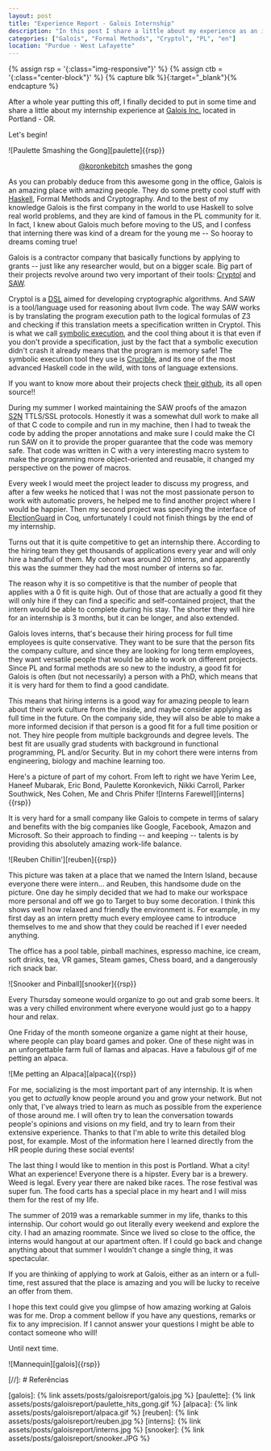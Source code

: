```yaml
---
layout: post
title: "Experience Report - Galois Internship"
description: "In this post I share a little about my experience as an intern at Galois"
categories: ["Galois", "Formal Methods", "Cryptol", "PL", "en"]
location: "Purdue - West Lafayette"
---
```


{% assign rsp = '{:class="img-responsive"}' %}
{% assign ctb = '{:class="center-block"}'   %}
{% capture blk %}{:target="_blank"}{% endcapture %}

After a whole year putting this off, I finally decided to put in some time
and share a little about my internship experience at [Galois
Inc.](https://galois.com/) located in Portland - OR.

Let's begin!

![Paulette Smashing the Gong][paulette]{{rsp}}
<p style="text-align: center;">
<a href="https://twitter.com/koronkebitch">@koronkebitch</a> smashes the gong
</p>

As you can probably deduce from this awesome gong in the office, Galois
is an amazing place with amazing people.
They do some pretty cool stuff with [Haskell](https://www.haskell.org/), Formal
Methods and Cryptography. And to the best of my knowledge Galois is the first
company in the world to use Haskell to solve real world problems, and they
are kind of famous in the PL community for it. In fact, I knew about Galois much
before moving to the US, and I confess that interning there was kind of a dream
for the young me -- So hooray to dreams coming true!

<!-- I have heard about -->
<!-- them, and one of the big reasons I decided to do a PhD in the US was for this -->
<!-- open possibility of maybe landing in an internship using PL in the industry, -->
<!-- impacting the world very directly. -->

Galois is a contractor company that basically functions by applying to grants --
just like any researcher would, but on a bigger scale. Big part of their projects
revolve around two very important of their tools:
[Cryptol](https://cryptol.net/) and [SAW](https://saw.galois.com/). 

Cryptol is a
[DSL](https://en.wikipedia.org/wiki/Domain-specific_language) aimed for
developing cryptographic algorithms. And SAW is a tool/language used for
reasoning about llvm code. The way SAW works is by translating the program
execution path to the logical formulas of Z3 and checking if this translation
meets a specification written in Cryptol. This is what we call [symbolic
execution](https://en.wikipedia.org/wiki/Symbolic_execution), and the cool thing
about it is that even if you don't provide a specification, just by the fact
that a symbolic execution didn't crash it already means that the program is
memory safe! The symbolic execution tool they use is
[Crucible](https://github.com/GaloisInc/crucible), and its one of the most
advanced Haskell code in the wild, with tons of language extensions.

If you want to know more about their projects check [their
github](https://github.com/GaloisInc/), its all open source!!

During my summer I worked maintaining the SAW proofs of the amazon [S2N](https://github.com/awslabs/s2n)
TTLS/SSL protocols. Honestly it was a somewhat dull work to make all of that C
code to compile and run in my machine, then I had to tweak the code by adding
the proper annotations and make sure I could make the CI run SAW on it to provide
the proper guarantee that the code was memory safe. That code was written in C
with a very interesting macro system to make the programming more
object-oriented and reusable, it changed my perspective on the power of macros.

Every week I would meet the project leader to discuss my progress, and
after a few weeks he noticed that I was not the most passionate person to work with
automatic provers, he helped me to find another project where I would be
happier. Then my second project was specifying the interface of
[ElectionGuard](https://freeandfair.us/electionguard/) in Coq, unfortunately I
could not finish things by the end of my internship.

Turns out that it is quite competitive to get an internship there. According to
the hiring team they get thousands of applications every year and will only hire
a handful of them. My cohort was around 20 interns, and apparently this was the
summer they had the most number of interns so far.

The reason why it is so competitive is that the number of people that applies
with a 0 fit is quite high. Out of those that are actually a good fit they will
only hire if they can find a specific and self-contained project, that the
intern would be able to complete during his stay. 
The shorter they will hire for an internship is 3 months, but it can be longer,
and also extended.

Galois loves interns, that's because their hiring process for full time
employees is quite conservative. They want to be sure that the person fits
the company culture, and since they are looking for long term employees, they
want versatile people that would be able to work on different projects.
Since PL and formal methods are so new to the industry, a good fit for Galois is
often (but not necessarily) a person with a PhD, which means that it is very
hard for them to find a good candidate.

This means that hiring interns is a good way for amazing people to learn about
their work culture from the inside, and maybe consider applying as full time in
the future. On the company side, they will also be able to
make a more informed decision if that person is a good fit for a full time
position or not. They hire people from multiple backgrounds and degree levels.
The best fit are usually grad students with background in functional
programming, PL and/or Security. But in my cohort there were interns from
engineering, biology and machine learning too.

Here's a picture of part of my cohort. From left to right we have Yerim Lee,
Haneef Mubarak,
Eric Bond, Paulette Koronkevich, Nikki Carroll, Parker Southwick, Nes Cohen, Me and Chris Phifer 
![Interns Farewell][interns]{{rsp}}


It is very hard for a small company like Galois to compete in terms of salary
and benefits with the big companies like Google, Facebook, Amazon and Microsoft.
So their approach to finding -- and keeping -- talents is by 
providing this absolutely amazing work-life balance.

![Reuben Chillin'][reuben]{{rsp}}

This picture was taken at a place that we named the Intern Island, 
because everyone there were intern... and Reuben, this handsome
dude on the picture. One day he simply decided that we had to make our workspace
more personal and off we go to Target to buy some decoration. I think this shows
well how relaxed and friendly the environment is.
For example, in my first day as an intern pretty much every employee came to
introduce themselves to me
and show that they could be reached if I ever needed anything.

The office has a pool table, pinball machines, espresso machine, ice cream, soft
drinks, tea,
VR games, Steam games, Chess board, and a dangerously rich snack bar.

![Snooker and Pinball][snooker]{{rsp}}

Every Thursday someone would organize to go out and grab some beers. It was a
very chilled environment where everyone would just go to a happy hour and relax.

One Friday of the month someone organize a game night at their house, where
people can play board games and poker. One of these night was in an
unforgettable farm full of llamas and alpacas. Have a fabulous gif of me
petting an alpaca.

![Me petting an Alpaca][alpaca]{{rsp}}

For me, socializing is the most important part of any internship. It is
when you get to _actually_ know people around you and grow your network. But not
only that, I've always tried to learn as much as possible from the experience of
those around me. I will often try to lean the conversation towards people's
opinions and visions on my field, and try to learn from their extensive
experience. Thanks to that I'm able to write this detailed blog post, for
example. Most of the information here I learned directly from the
HR people during these social events!

The last thing I would like to mention in this post is Portland. What a city!
What an experience! Everyone there is a hipster. Every bar is a brewery. Weed is
legal. Every year there are naked bike races. The rose festival was super fun.
The food carts has a special place in my heart and I will miss them for the rest
of my life.

The summer of 2019 was a remarkable summer in my life, thanks to this
internship. Our cohort would go out literally every weekend and explore the city. I had an
amazing roommate. Since we lived so close to the office, the interns would
hangout at our apartment often. If I could go back and change anything about
that summer I wouldn't change a single thing, it was spectacular.

If you are thinking of applying to work at Galois, either as an intern or a
full-time, rest assured that the place is amazing and you will be lucky to
receive an offer from them.

I hope this text could give you glimpse of how amazing working at Galois was
for me. Drop a comment bellow if you have any
questions, remarks or fix to any imprecision. If I cannot answer your questions
I might be able to contact someone who will!

Until next time.

![Mannequin][galois]{{rsp}}

[//]: # Referências

[galois]: {% link assets/posts/galoisreport/galois.jpg %}
[paulette]: {% link assets/posts/galoisreport/paulette_hits_gong.gif %}
[alpaca]: {% link assets/posts/galoisreport/alpaca.gif %}
[reuben]: {% link assets/posts/galoisreport/reuben.jpg %}
[interns]: {% link assets/posts/galoisreport/interns.jpg %}
[snooker]: {% link assets/posts/galoisreport/snooker.JPG %}
